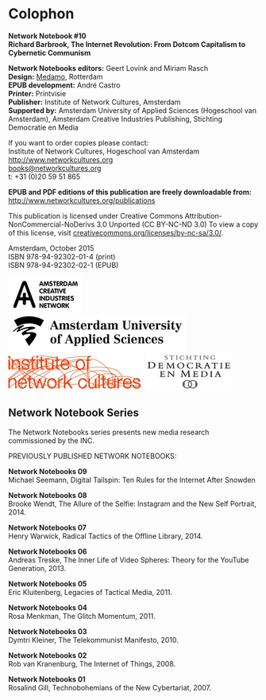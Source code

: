 # Colophon

**Network Notebook #10**<br />
**Richard Barbrook, The Internet Revolution: From Dotcom Capitalism to Cybernetic Communism**

**Network Notebooks editors:** Geert Lovink and
Miriam Rasch  
**Design:** [Medamo](http://medamo.nl/), Rotterdam  
**EPUB development:** André Castro  
**Printer:** Printvisie  
**Publisher:** Institute of Network Cultures, Amsterdam  
**Supported by:** Amsterdam University of Applied Sciences (Hogeschool
van Amsterdam), Amsterdam Creative Industries Publishing, Stichting Democratie en Media  

If you want to order copies please contact:  
Institute of Network Cultures, Hogeschool van Amsterdam  
<http://www.networkcultures.org>  
books@networkcultures.org  
t: +31 (0)20 59 51 865

**EPUB and PDF editions of this publication are
freely downloadable from:**
<http://www.networkcultures.org/publications>

This publication is licensed under Creative
Commons Attribution-NonCommercial-NoDerivs 3.0 Unported (CC BY-NC-ND
3.0) To view a copy of this license, visit
[creativecommons.org/licenses/by-nc-sa/3.0/](http://creativecommons.org/licenses/by-nc-sa/3.0/).

Amsterdam, October 2015  
ISBN 978-94-92302-01-4 (print)  
ISBN 978-94-92302-02-1 (EPUB)

![](imgs/file0.jpg) ![](imgs/file1.jpg)
![](imgs/file2.jpg) ![](imgs/file3.jpg) 


## Network Notebook Series

The Network Notebooks series presents new media
  research commissioned by the INC.

PREVIOUSLY PUBLISHED NETWORK NOTEBOOKS:


**Network Notebooks 09**<br/>
  Michael Seemann, Digital Tailspin: Ten Rules for the Internet After Snowden


**Network Notebooks 08**  
  Brooke Wendt, The Allure of the Selfie: Instagram and the New Self Portrait, 2014.

**Network Notebooks 07**  
  Henry Warwick, Radical Tactics of the Offline Library, 2014.

**Network Notebooks 06**  
  Andreas Treske, The Inner Life of Video Spheres: Theory for the YouTube Generation, 2013.

**Network Notebooks 05**  
  Eric Kluitenberg, Legacies of Tactical Media, 2011.

**Network Notebooks 04**  
  Rosa Menkman, The Glitch Momentum, 2011.

**Network Notebooks 03**  
  Dymtri Kleiner, The Telekommunist Manifesto, 2010.

**Network Notebooks 02**  
  Rob van Kranenburg, The Internet of Things, 2008.

**Network Notebooks 01**  
  Rosalind Gill, Technobohemians of the New Cybertariat, 2007.
